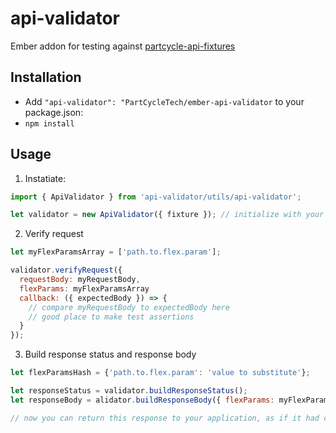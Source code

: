# api-validator

Ember addon for testing against [partcycle-api-fixtures](https://github.com/PartCycleTech/partcycle-api-fixtures)

## Installation

* Add `"api-validator": "PartCycleTech/ember-api-validator` to your package.json:
* `npm install`

## Usage

1. Instatiate:

```javascript
import { ApiValidator } from 'api-validator/utils/api-validator';

let validator = new ApiValidator({ fixture }); // initialize with your JSON fixture
```

2. Verify request

```javascript
let myFlexParamsArray = ['path.to.flex.param'];

validator.verifyRequest({
  requestBody: myRequestBody,
  flexParams: myFlexParamsArray
  callback: ({ expectedBody }) => {
    // compare myRequestBody to expectedBody here
    // good place to make test assertions
  }
});
```

3. Build response status and response body

```javascript
let flexParamsHash = {'path.to.flex.param': 'value to substitute'};

let responseStatus = validator.buildResponseStatus();
let responseBody = alidator.buildResponseBody({ flexParams: myFlexParamsHash });

// now you can return this response to your application, as if it had come from an API endpoint
```

